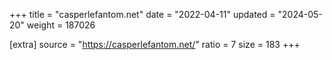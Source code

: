 +++
title = "casperlefantom.net"
date = "2022-04-11"
updated = "2024-05-20"
weight = 187026

[extra]
source = "https://casperlefantom.net/"
ratio = 7
size = 183
+++
